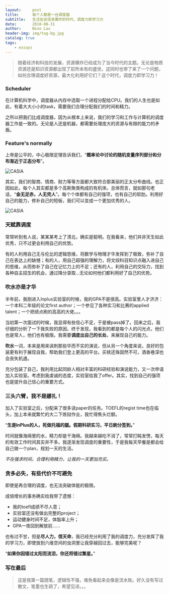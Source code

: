 ```yaml
---
layout:     post
title:      每个人都是一台调度器
subtitle:   生活在这信息爆炸的时代，调度力即学习力
date:       2018-08-31
author:     Nino Lau
header-img: img/tag-bg.jpg
catalog: true
tags:
    - essays
---
```


> 随着经济和科技的发展，资源爆炸已经成为了当今时代的主题。无论是物质资源还是知识资源都出现了前所未有的盛世。这同时也带了来了一个问题，如何合理调度好资源，最大化利用好它们？这个时代，调度力即学习力！


### Scheduler

在计算机科学中，调度器从内存中选取一个进程分配给CPU。我们的人生也是如此，有着大大小小的task，需要我们合理分配我们的时间和精力。

之所以把我们比成调度器，因为从根本上来说，我们的学习和工作与计算机的调度器工作是一致的。无论是人还是机器，都需要处理庞大的资源与有限的能力的矛盾。


### Feature's normally

上帝是公平的，中心极限定理告诉我们，“**概率论中讨论的随机变量序列部分和分布渐近于正态分布**”。

![CASIA](http://wx3.sinaimg.cn/mw690/bmiddle/006zGYyogy1fut2f8medaj31kw0jrtm3.jpg)

其实，我们的智商、情商、耐力等等方面都大致符合那美丽的正太分布曲线。也正因如此，每个人其实都是多个高斯聚类构成的有机体。总体而言，就如那句老话，“**金无足赤，人无完人**”。每个个体都有自己的强项，也有自己的软肋。利用好自己的能力，修补自己的短板，我们可以变成一个更加优秀的人。

![CASIA](http://wx3.sinaimg.cn/mw690/bmiddle/006zGYyogy1fut2f3ezegj30v40negwv.jpg)


### 天赋靠调度

常常听到有人说，某某某考上了清北，确实是聪明。在我看来，他们并非天生如此优秀，只不过更会利用自己的优势。

有的人利用自己无与伦比的逻辑思维，将数学与物理才华发挥到了极致，弥补了自己在表达上的缺憾；有的人，用自己超强的理解力，将文综科目知识点融入进自己的思维，从而弥补了自己在记忆力上的不足；还有的人，利用自己的交际力，找到各种自主招生的机会，通过降分录取...无论如何他们都利用好了自己的优势。


### 吹水亦是才华

半年前，我刚进入Inplus实验室的时候，我的GPA不是很高。实验室里人才济济：一个本科二年级的论文first author；一个参见了各种实习和比赛的applied talent；一个把绩点刷的高高的大佬。。。

当初第一次面试的时候，我显得有些信心不足，于是被pass掉了。回来之后，我仔细的分析了一下我失败的原因，终于发现，我看到的都是每个人的闪光点，他们也是常人，他们也有极限。我需要**调度出自己的长处**，来展现自己的能力。

**吹水**一词，本来是用来讽刺那些华而不实的演说，但从另一个角度来说，良好的包装更有利于展现自我，帮助我们登上更高的平台。买椟还珠固然不可，酒香巷深也会丧失机遇。

充分包装了自己，我利用比起同龄人相对丰富的科研经验和演说能力，又一次申请加入实验室。考虑到我虔诚的态度，实验室给我了offer。其实，找到自己的强项也是提升自己信心的重要方式。


### 三头六臂，我不是娜扎！

加入了实验室之后，分配来了很多读paper的任务。TOEFL的regist time也在临头，加上本来就繁忙的大二下炼狱作业，我忙得焦头烂额。

“**生是InPlus的人，死做托福的腿。假期科研实习，平日刷分签到。**”

时间就像海绵里的水，精力却是干海绵。我越来越吃不消了，常常打盹发愣，每天的有效工作时间其实并不多。我逐渐发现调度的重要性，于是我每天早餐是都会给自己做一个plan，规划一天的生活。

*不在强求时间，合理利用精力，让我的一天更加充实。*


### 贪多必失，有些代价不可避免

即使是再合理的调度，也无法突破体能的极限。

成倍增长的事务确实给我带了遗憾：

* 我的toefl成绩不尽人意；
* 实验室还没有做出完整的project；
* 运动健身时间不足，体脂率上升；
* GPA一夜回到解放前......

也有过不甘，但是**尽人力，信天命**，我已经充分利用了我的调度力，充分发挥了我的学习力，即使放到六维空间的虫洞里让我穿越回过去，能够完美呢？

“**如果你因错过太阳而流泪，你还将错过繁星。**”

### 写在最后

> 这是我第一篇随笔，逻辑性不强，难免看起来会像是流水账。好久没有写过散文，笔墨也生疏了，希望见谅。。。

